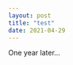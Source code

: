 ```yaml
---
layout: post
title: "test"
date: 2021-04-29
---
```


<script type="text/javascript" src="http://cdn.mathjax.org/mathjax/latest/MathJax.js?config=default">
E = mc^2
e^{\pi i} + 1 = 0
</script>

One year later...

